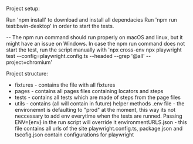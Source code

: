 Project setup:

Run 'npm install' to download and install all dependacies
Run 'npm run test:bwin-desktop' in order to start the tests.

-- The npm run command should run properly on macOS and linux, but it might have an issue on Windows.
In case the npm run command does not start the test, run the script manually with
'npx cross-env npx playwright test --config=playwright.config.ts --headed --grep '@all' --project=chromium'

Project structure:
- fixtures - contains the file with all fixtures
- pages - contains all pages files containing locators and steps
- tests - contains all tests which are made of steps from the page files
- utils - contains (all will contain in future) helper methods
.env file - the environemnt is defaulting to "prod" at the moment, this way its not neccessary to add env everytime when the tests are runned. Passing ENV={env} in the run script will override it
environmentURLS.json - this file contains all urls of the site
playwright.config.ts, package.json and tscofig.json contain configurations for playwright